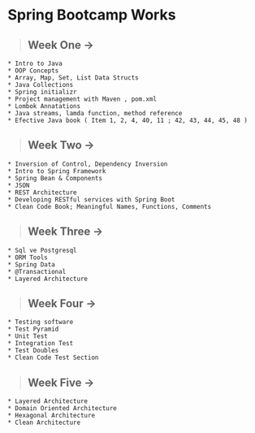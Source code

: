 # Spring Bootcamp Works



> ## Week One ->

```
* Intro to Java
* OOP Concepts
* Array, Map, Set, List Data Structs
* Java Collections
* Spring initializr
* Project management with Maven , pom.xml
* Lombok Annatations
* Java streams, lamda function, method reference
* Efective Java book ( Item 1, 2, 4, 40, 11 ; 42, 43, 44, 45, 48 )
```

> ## Week Two -> 

```
* Inversion of Control, Dependency Inversion
* Intro to Spring Framework 
* Spring Bean & Components
* JSON
* REST Architecture
* Developing RESTful services with Spring Boot
* Clean Code Book; Meaningful Names, Functions, Comments
```

> ## Week Three -> 

```
* Sql ve Postgresql
* ORM Tools
* Spring Data
* @Transactional
* Layered Architecture
```

> ## Week Four ->

```
* Testing software
* Test Pyramid
* Unit Test
* Integration Test
* Test Doubles
* Clean Code Test Section
```

> ## Week Five ->

```
* Layered Architecture
* Domain Oriented Architecture
* Hexagonal Architecture
* Clean Architecture
```